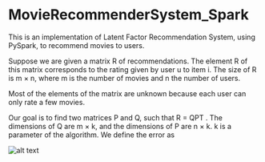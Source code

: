 # MovieRecommenderSystem_Spark
This is an implementation of Latent Factor Recommendation System, using PySpark, to recommend movies to users.

Suppose we are given a matrix R of recommendations. The element R of this matrix corresponds to the rating given by user u to item i. The size of R is m × n, where m is the number of movies and n the number of users.

Most of the elements of the matrix are unknown because each user can only rate a few movies.

Our goal is to find two matrices P and Q, such that R = QPT . The dimensions of Q are m × k, and the dimensions of P are n × k. k is a parameter of the algorithm. We define the error as

![alt text](https://github.com/amithm92/MovieRecommenderSystem_Spark/Images/Error.png?raw=true)
